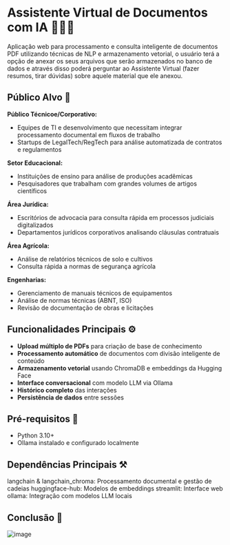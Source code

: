 # Assistente Virtual de Documentos com IA 👩🏻‍💻
Aplicação web para processamento e consulta inteligente de documentos PDF utilizando técnicas de NLP e armazenamento vetorial, o usuário terá a opção de anexar os seus arquivos que serão armazenados no banco de dados e através disso poderá perguntar ao Assistente Virtual (fazer resumos, tirar dúvidas) sobre aquele material que ele anexou.

##  Público Alvo 🎯
**Público Técnicoe/Corporativo:**
- Equipes de TI e desenvolvimento que necessitam integrar processamento documental em fluxos de trabalho
- Startups de LegalTech/RegTech para análise automatizada de contratos e regulamentos
 
**Setor Educacional:**
- Instituições de ensino para análise de produções acadêmicas
- Pesquisadores que trabalham com grandes volumes de artigos científicos
 
**Área Jurídica:**
- Escritórios de advocacia para consulta rápida em processos judiciais digitalizados
- Departamentos jurídicos corporativos analisando cláusulas contratuais
 
**Área Agrícola:**
- Análise de relatórios técnicos de solo e cultivos
- Consulta rápida a normas de segurança agrícola

**Engenharias:**
- Gerenciamento de manuais técnicos de equipamentos
- Análise de normas técnicas (ABNT, ISO)
- Revisão de documentação de obras e licitações

## Funcionalidades Principais ⚙️
- **Upload múltiplo de PDFs** para criação de base de conhecimento
- **Processamento automático** de documentos com divisão inteligente de conteúdo
- **Armazenamento vetorial** usando ChromaDB e embeddings da Hugging Face
- **Interface conversacional** com modelo LLM via Ollama
- **Histórico completo** das interações
- **Persistência de dados** entre sessões

## Pré-requisitos 📝
- Python 3.10+
- Ollama instalado e configurado localmente
  
## Dependências Principais ⚒️
langchain & langchain_chroma: Processamento documental e gestão de cadeias
huggingface-hub: Modelos de embeddings
streamlit: Interface web
ollama: Integração com modelos LLM locais

## Conclusão 📌
![image](https://github.com/user-attachments/assets/1e0531dc-89e8-405e-a264-dfef82a7b431)
